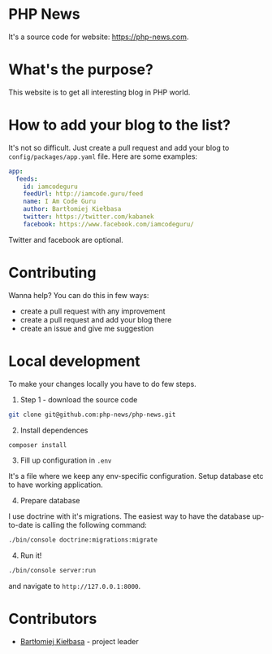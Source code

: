 PHP News
======

It's a source code for website: https://php-news.com.

# What's the purpose?

This website is to get all interesting blog in PHP world.

# How to add your blog to the list?

It's not so difficult. Just create a pull request and add your blog to `config/packages/app.yaml` file. Here are some examples: 

```yaml
app:
  feeds:
    id: iamcodeguru
    feedUrl: http://iamcode.guru/feed
    name: I Am Code Guru
    author: Bartłomiej Kiełbasa
    twitter: https://twitter.com/kabanek
    facebook: https://www.facebook.com/iamcodeguru/
```

Twitter and facebook are optional.

# Contributing

Wanna help? You can do this in few ways:

 * create a pull request with any improvement
 * create a pull request and add your blog there
 * create an issue and give me suggestion


# Local development

To make your changes locally you have to do few steps.

1. Step 1 - download the source code

```bash
git clone git@github.com:php-news/php-news.git
```

2. Install dependences

```bash
composer install
```

3. Fill up configuration in `.env`

It's a file where we keep any env-specific configuration. Setup database etc to have working application.

4. Prepare database

I use doctrine with it's migrations. The easiest way to have the database up-to-date is calling the following command:

```bash
./bin/console doctrine:migrations:migrate
```

4. Run it!

```bash
./bin/console server:run
```

and navigate to `http://127.0.0.1:8000`.

# Contributors

 * [Bartłomiej Kiełbasa](https://iamcode.guru) - project leader

